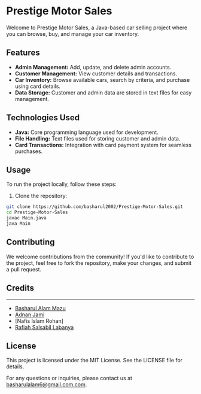 # Prestige Motor Sales

Welcome to Prestige Motor Sales, a Java-based car selling project where you can browse, buy, and manage your car inventory.

## Features

- **Admin Management:** Add, update, and delete admin accounts.
- **Customer Management:** View customer details and transactions.
- **Car Inventory:** Browse available cars, search by criteria, and purchase using card details.
- **Data Storage:** Customer and admin data are stored in text files for easy management.

## Technologies Used

- **Java:** Core programming language used for development.
- **File Handling:** Text files used for storing customer and admin data.
- **Card Transactions:** Integration with card payment system for seamless purchases.

## Usage

To run the project locally, follow these steps:

1. Clone the repository:

```bash
git clone https://github.com/basharul2002/Prestige-Motor-Sales.git
cd Prestige-Motor-Sales
javac Main.java
java Main
```

## Contributing

We welcome contributions from the community! If you'd like to contribute to the project, feel free to fork the repository, make your changes, and submit a pull request.

## **Credits**
____
- [Basharul Alam Mazu](https://github.com/Basharul2002)
- [Adnan Jami](https://github.com/Adnan1868)
- [Nafis Islam Rohan]
- [Rafiah Salsabil Labanya](https://github.com/labanya29)


## License

This project is licensed under the MIT License. See the LICENSE file for details.

For any questions or inquiries, please contact us at basharulalam6@gmail.com.com.
